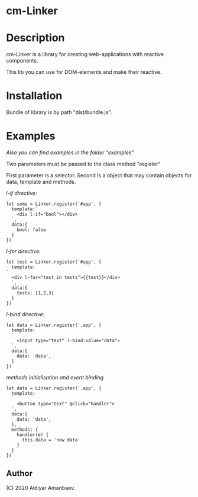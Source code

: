 #  cm-Linker

# Description
cm-Linker is a library for creating web-applications with reactive components.

This lib you can use for DOM-elements and make their reactive.

# Installation

Bundle of library is by path "dist/bundle.js".

# Examples

*Also you can find examples in the folder "examples"*

Two parameters must be passed to the class method "register"

First parameter is a selector. Second is a object that may contain objects for data, template and methods.

*l-if directive:*
```
let some = Linker.register('#app', {
  template:`
    <div l-if="bool"></div>
  `,
  data:{
    bool: false
  }		
})
```

*l-for directive:*
```
let test = Linker.register('#app', {
  template:
`
  <div l-for="test in tests">{{test}}</div>
  `,
  data:{
    tests: [1,2,3]
  }		
})
```

*l-bind directive:*
```
let data = Linker.register('.app', {
  template:
  `
    <input type="text" l-bind:value="data">
  `,
  data:{
    data: 'data',
  }
})
```

*methods initialisation and event binding*
```
let data = Linker.register('.app', {
  template:
  `
    <button type="text" @click="handler">
  `,
  data:{
    data: 'data',
  },
  methods: {
    handler(e) {
      this.data = 'new data'
    }
  }
})
```

## Author

(C) 2020 Aldiyar Amanbaev.
